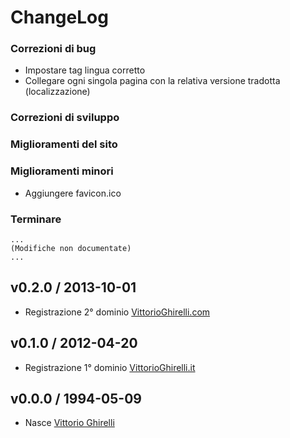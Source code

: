 # ChangeLog

### Correzioni di bug

  * Impostare tag lingua corretto
  * Collegare ogni singola pagina con la relativa versione tradotta (localizzazione)

### Correzioni di sviluppo

### Miglioramenti del sito

### Miglioramenti minori

  * Aggiungere favicon.ico

### Terminare

```
...
(Modifiche non documentate)
...
```

## v0.2.0 / 2013-10-01

  * Registrazione 2° dominio [VittorioGhirelli.com](http://www.VittorioGhirelli.com)

## v0.1.0 / 2012-04-20

  * Registrazione 1° dominio [VittorioGhirelli.it](https://www.VittorioGhirelli.it)

## v0.0.0 / 1994-05-09

  * Nasce [Vittorio Ghirelli](https://it.wikipedia.org/wiki/Vittorio_Ghirelli)
